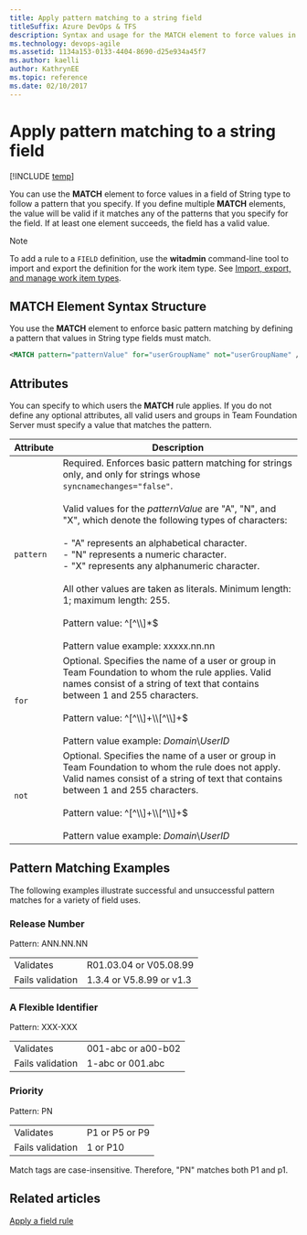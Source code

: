 ```yaml
---
title: Apply pattern matching to a string field
titleSuffix: Azure DevOps & TFS
description: Syntax and usage for the MATCH element to force values in a field of String type to follow specified pattern - Team Foundation Server
ms.technology: devops-agile
ms.assetid: 1134a153-0133-4404-8690-d25e934a45f7
ms.author: kaelli
author: KathrynEE
ms.topic: reference
ms.date: 02/10/2017
---
```


# Apply pattern matching to a string field

[!INCLUDE [temp](../../includes/customization-phase-0-and-1-plus-version-header.md)]

You can use the **MATCH** element to force values in a field of String type to follow a pattern that you specify. If you define multiple **MATCH** elements, the value will be valid if it matches any of the patterns that you specify for the field. If at least one element succeeds, the field has a valid value.

> [!NOTE]
> To add a rule to a `FIELD` definition, use the **witadmin** command-line tool to import and export the definition for the work item type. See [Import, export, and manage work item types](../witadmin/witadmin-import-export-manage-wits.md).

## MATCH Element Syntax Structure

You use the **MATCH** element to enforce basic pattern matching by defining a pattern that values in String type fields must match.

```xml
<MATCH pattern="patternValue" for="userGroupName" not="userGroupName" />

```

## Attributes

You can specify to which users the **MATCH** rule applies. If you do not define any optional attributes, all valid users and groups in Team Foundation Server must specify a value that matches the pattern.

| Attribute | Description                                                                                                                                                                                                                                                                                                                                                                                                                                                                                                                                                                      |
| --------- | -------------------------------------------------------------------------------------------------------------------------------------------------------------------------------------------------------------------------------------------------------------------------------------------------------------------------------------------------------------------------------------------------------------------------------------------------------------------------------------------------------------------------------------------------------------------------------- |
| `pattern` | Required. Enforces basic pattern matching for strings only, and only for strings whose `syncnamechanges="false"`.<br /><br /> Valid values for the _patternValue_ are "A", "N", and "X", which denote the following types of characters:<br /><br /> - "A" represents an alphabetical character.<br />- "N" represents a numeric character.<br />- "X" represents any alphanumeric character.<br /><br /> All other values are taken as literals. Minimum length: 1; maximum length: 255.<br /><br /> Pattern value: ^[^\\\\]\*\$<br /><br /> Pattern value example: xxxxx.nn.nn |
| `for`     | Optional. Specifies the name of a user or group in Team Foundation to whom the rule applies. Valid names consist of a string of text that contains between 1 and 255 characters.<br /><br /> Pattern value: ^[^\\\\]+\\\\[^\\\\]+\$<br /><br /> Pattern value example: _Domain_\\_UserID_                                                                                                                                                                                                                                                                                        |
| `not`     | Optional. Specifies the name of a user or group in Team Foundation to whom the rule does not apply. Valid names consist of a string of text that contains between 1 and 255 characters.<br /><br /> Pattern value: ^[^\\\\]+\\\\[^\\\\]+\$<br /><br /> Pattern value example: _Domain_\\_UserID_                                                                                                                                                                                                                                                                                 |

## Pattern Matching Examples

The following examples illustrate successful and unsuccessful pattern matches for a variety of field uses.

### Release Number

Pattern: ANN.NN.NN

|                  |                          |
| ---------------- | ------------------------ |
| Validates        | R01.03.04 or V05.08.99   |
| Fails validation | 1.3.4 or V5.8.99 or v1.3 |

### A Flexible Identifier

Pattern: XXX-XXX

|                  |                    |
| ---------------- | ------------------ |
| Validates        | 001-abc or a00-b02 |
| Fails validation | 1-abc or 001.abc   |

### Priority

Pattern: PN

|                  |                |
| ---------------- | -------------- |
| Validates        | P1 or P5 or P9 |
| Fails validation | 1 or P10       |

Match tags are case-insensitive. Therefore, "PN" matches both P1 and p1.

## Related articles

[Apply a field rule](apply-rule-work-item-field.md)
